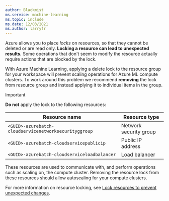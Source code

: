 ```yaml
---
author: Blackmist
ms.service: machine-learning
ms.topic: include
ms.date: 12/03/2021
ms.author: larryfr
---
```


Azure allows you to place _locks_ on resources, so that they cannot be deleted or are read only. __Locking a resource can lead to unexpected results.__ Some operations that don't seem to modify the resource actually require actions that are blocked by the lock. 

With Azure Machine Learning, applying a delete lock to the resource group for your workspace will prevent scaling operations for Azure ML compute clusters. To work around this problem we recommend __removing__ the lock from resource group and instead applying it to individual items in the group.

> [!IMPORTANT]
> __Do not__ apply the lock to the following resources:
>
> | Resource name | Resource type |
> | ----- | ----- |
> | `<GUID>-azurebatch-cloudservicenetworksecurityggroup` | Network security group |
> | `<GUID>-azurebatch-cloudservicepublicip` | Public IP address |
> | `<GUID>-azurebatch-cloudserviceloadbalancer` | Load balancer |

These resources are used to communicate with, and perform operations such as scaling on, the compute cluster. Removing the resource lock from these resources should allow autoscaling for your compute clusters.

For more information on resource locking, see [Lock resources to prevent unexpected changes](../articles/azure-resource-manager/management/lock-resources.md).